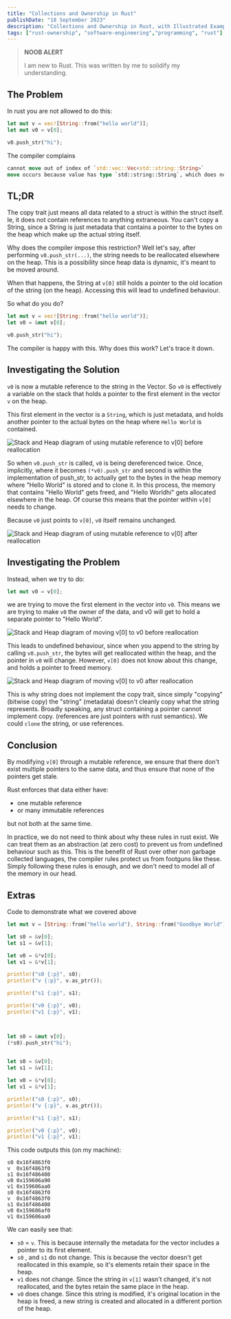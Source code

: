 ```yaml
---
title: "Collections and Ownership in Rust"
publishDate: "18 September 2023"
description: "Collections and Ownership in Rust, with Illustrated Examples (and Illustrations)"
tags: ["rust-ownership", "software-engineering","programming", "rust"]
---
```

> **NOOB ALERT**
> 
> I am new to Rust. This was written by me to solidify my understanding.

## The Problem

In rust you are not allowed to do this:
```rust
let mut v = vec![String::from("hello world")];
let mut v0 = v[0];

v0.push_str("hi");
```
The compiler complains
```rust
cannot move out of index of `std::vec::Vec<std::string::String>`  
move occurs because value has type `std::string::String`, which does not implement the `Copy` trait
```

## TL;DR
The copy trait just means all data related to a struct is within the struct itself. Ie, it does not contain references to anything extraneous. You can't copy a String, since a String is just metadata that contains a pointer to the bytes on the heap which make up the actual string itself.

Why does the compiler impose this restriction? Well let's say, after performing `v0.push_str(...)`, the string needs to be reallocated elsewhere on the heap. This is a possibility since heap data is dynamic, it's meant to be moved around.

When that happens, the String at `v[0]` still holds a pointer to the old location of the string (on the heap). Accessing this will lead to undefined behaviour.

So what do you do?
```rust
let mut v = vec![String::from("hello world")];
let v0 = &mut v[0];

v0.push_str("hi");
```

The compiler is happy with this. Why does this work? Let's trace it down.

## Investigating the Solution

`v0` is now a mutable reference to the string in the Vector. So `v0` is effectively a variable on the stack that holds a pointer to the first element in the vector `v` on the heap.

This first element in the vector is a `String`, which is just metadata, and holds another pointer to the actual bytes on the heap where `Hello World` is contained.

![Stack and Heap diagram of using mutable reference to v[0] before reallocation](./mutrefvec.excalidraw.svg)

So when `v0.push_str` is called, `v0` is being dereferenced twice. Once, implicitly, where it becomes `(*v0).push_str` and second is within the implementation of push_str, to actually get to the bytes in the heap memory where "Hello World" is stored and to clone it. In this process, the memory that contains "Hello World" gets freed, and "Hello Worldhi" gets allocated elsewhere in the heap. Of course this means that the pointer within `v[0]` needs to change.

Because `v0` just points to `v[0]`, `v0` itself remains unchanged.

![Stack and Heap diagram of using mutable reference to v[0] after reallocation](./mutrefvec_after.excalidraw.svg)

## Investigating the Problem

Instead, when we try to do:
```rust
let mut v0 = v[0];
```
we are trying to move the first element in the vector into `v0`. This means we are trying to make `v0` the owner of the data, and v0 will get to hold a separate pointer to "Hello World".

![Stack and Heap diagram of moving v[0] to v0 before reallocation](./move.excalidraw.svg)

This leads to undefined behaviour, since when you append to the string by calling `v0.push_str`, the bytes will get reallocated within the heap, and the pointer in `v0` will change. However, `v[0]` does not know about this change, and holds a pointer to freed memory.

![Stack and Heap diagram of moving v[0] to v0 after reallocation](./move_after.excalidraw.svg)

This is why string does not implement the copy trait, since simply "copying"(bitwise copy) the "string" (metadata) doesn't cleanly copy what the string represents. Broadly speaking, any struct containing a pointer cannot implement copy. (references are just pointers with rust semantics). We could `clone` the string, or use references.

## Conclusion
By modifying `v[0]` through a mutable reference, we ensure that there don't exist multiple pointers to the same data, and thus ensure that none of the pointers get stale.

Rust enforces that data either have:
- one mutable reference
- or many immutable references
  
but not both at the same time.

In practice, we do not need to think about why these rules in rust exist. We can treat them as an abstraction (at zero cost) to prevent us from undefined behaviour such as this. This is the benefit of Rust over other non garbage collected languages, the compiler rules protect us from footguns like these. Simply following these rules is enough, and we don't need to model all of the memory in our head.


## Extras
Code to demonstrate what we covered above
```rust
let mut v = [String::from("hello world"), String::from("Goodbye World")];

let s0 = &v[0];
let s1 = &v[1];

let v0 = &*v[0];
let v1 = &*v[1];

println!("s0 {:p}", s0);
println!("v {:p}", v.as_ptr());

println!("s1 {:p}", s1);

println!("v0 {:p}", v0);
println!("v1 {:p}", v1);



let s0 = &mut v[0];
(*s0).push_str("hi");

  
let s0 = &v[0];
let s1 = &v[1];

let v0 = &*v[0];
let v1 = &*v[1];

println!("s0 {:p}", s0);
println!("v {:p}", v.as_ptr());  

println!("s1 {:p}", s1);

println!("v0 {:p}", v0);
println!("v1 {:p}", v1);
```
This code outputs this (on my machine):
```
s0 0x16f4863f0
v  0x16f4863f0
s1 0x16f486408
v0 0x159606a90
v1 0x159606aa0
s0 0x16f4863f0
v  0x16f4863f0
s1 0x16f486408
v0 0x159606af0
v1 0x159606aa0
```
We can easily see that:
- `s0` = `v`. This is because internally the metadata for the vector includes a pointer to its first element. 
- `s0` , and `s1` do not change. This is because the vector doesn't get reallocated in this example, so it's elements retain their space in the heap.
- `v1` does not change. Since the string in `v[1]` wasn't changed, it's not reallocated, and the bytes retain the same place in the heap.
- `v0` does change. Since this string is modified, it's original location in the heap is freed, a new string is created and allocated in a different portion of the heap.